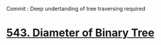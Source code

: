 Commit : Deep undertanding of tree traversing required

# [543. Diameter of Binary Tree](https://leetcode.com/problems/diameter-of-binary-tree/)

